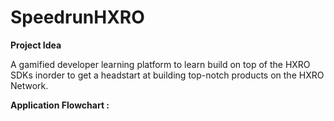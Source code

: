 # SpeedrunHXRO
**Project Idea**

A gamified developer learning platform to learn build on top of the HXRO SDKs inorder to get a headstart at building top-notch products on the HXRO Network.

**Application Flowchart :**
